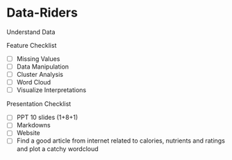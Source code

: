 # Data-Riders

Understand Data

Feature Checklist
- [ ] Missing Values
- [ ] Data Manipulation
- [ ] Cluster Analysis
- [ ] Word Cloud
- [ ] Visualize Interpretations

Presentation Checklist
- [ ] PPT 10 slides (1+8+1)
- [ ] Markdowns
- [ ] Website
- [ ] Find a good article from internet related to calories, nutrients and ratings and plot a catchy wordcloud